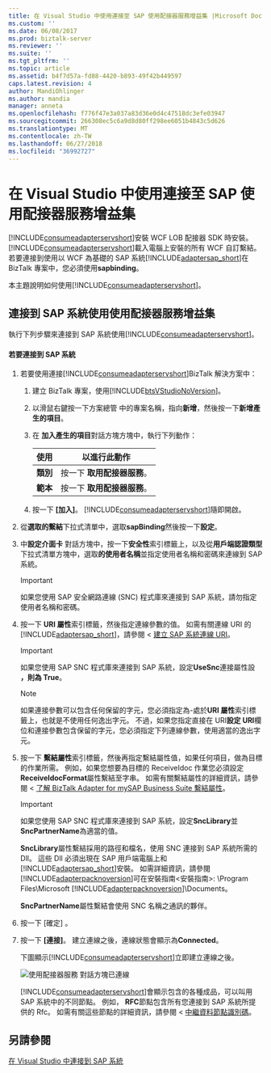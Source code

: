 ```yaml
---
title: 在 Visual Studio 中使用連接至 SAP 使用配接器服務增益集 |Microsoft Docs
ms.custom: ''
ms.date: 06/08/2017
ms.prod: biztalk-server
ms.reviewer: ''
ms.suite: ''
ms.tgt_pltfrm: ''
ms.topic: article
ms.assetid: b4f7d57a-fd88-4420-b893-49f42b449597
caps.latest.revision: 4
author: MandiOhlinger
ms.author: mandia
manager: anneta
ms.openlocfilehash: f776f47e3a037a83d36e0d4c47518dc3efe03947
ms.sourcegitcommit: 266308ec5c6a9d8d80ff298ee6051b4843c5d626
ms.translationtype: MT
ms.contentlocale: zh-TW
ms.lasthandoff: 06/27/2018
ms.locfileid: "36992727"
---
```

# <a name="connecting-to-sap-in-visual-studio-using-consume-adapter-service-add-in"></a>在 Visual Studio 中使用連接至 SAP 使用配接器服務增益集
[!INCLUDE[consumeadapterservshort](../../includes/consumeadapterservshort-md.md)]安裝 WCF LOB 配接器 SDK 時安裝。 [!INCLUDE[consumeadapterservshort](../../includes/consumeadapterservshort-md.md)]載入電腦上安裝的所有 WCF 自訂繫結。 若要連接到使用以 WCF 為基礎的 SAP 系統[!INCLUDE[adaptersap_short](../../includes/adaptersap-short-md.md)]在 BizTalk 專案中，您必須使用**sapbinding**。  

 本主題說明如何使用[!INCLUDE[consumeadapterservshort](../../includes/consumeadapterservshort-md.md)]。  

## <a name="connecting-to-an-sap-system-using-consume-adapter-service-add-in"></a>連接到 SAP 系統使用使用配接器服務增益集  
 執行下列步驟來連接到 SAP 系統使用[!INCLUDE[consumeadapterservshort](../../includes/consumeadapterservshort-md.md)]。  

#### <a name="to-connect-to-an-sap-system"></a>若要連接到 SAP 系統  

1. 若要使用連接[!INCLUDE[consumeadapterservshort](../../includes/consumeadapterservshort-md.md)]BizTalk 解決方案中：  

   1. 建立 BizTalk 專案，使用[!INCLUDE[btsVStudioNoVersion](../../includes/btsvstudionoversion-md.md)]。  

   2. 以滑鼠右鍵按一下方案總管 中的專案名稱，指向**新增**，然後按一下**新增產生的項目**。  

   3. 在 **加入產生的項目**對話方塊方塊中，執行下列動作：  


      |    使用    |             以進行此動作             |
      |----------------|------------------------------------|
      | **類別** | 按一下 **取用配接器服務**。 |
      | **範本**  | 按一下 **取用配接器服務**。 |


   4. 按一下 **[加入]**。 [!INCLUDE[consumeadapterservshort](../../includes/consumeadapterservshort-md.md)]隨即開啟。  

2. 從**選取的繫結**下拉式清單中，選取**sapBinding**然後按一下**設定**。  

3. 中**設定介面卡** 對話方塊中，按一下**安全性**索引標籤上，以及從**用戶端認證類型**下拉式清單方塊中，選取**的使用者名稱**並指定使用者名稱和密碼來連線到 SAP 系統。  

   > [!IMPORTANT]
   >  如果您使用 SAP 安全網路連線 (SNC) 程式庫來連接到 SAP 系統，請勿指定使用者名稱和密碼。  

4. 按一下  **URI 屬性**索引標籤，然後指定連線參數的值。 如需有關連線 URI 的[!INCLUDE[adaptersap_short](../../includes/adaptersap-short-md.md)]，請參閱 <<c2> [ 建立 SAP 系統連線 URI](../../adapters-and-accelerators/adapter-sap/create-the-sap-system-connection-uri.md)。  

   > [!IMPORTANT]
   >  如果您使用 SAP SNC 程式庫來連接到 SAP 系統，設定**UseSnc**連接屬性設 **，則為 True**。  

   > [!NOTE]
   >  如果連接參數可以包含任何保留的字元，您必須指定為-處於**URI 屬性**索引標籤上，也就是不使用任何逸出字元。 不過，如果您指定直接在 URI**設定 URI**欄位和連接參數包含保留的字元，您必須指定下列連線參數，使用適當的逸出字元。  

5. 按一下 **繫結屬性**索引標籤，然後再指定繫結屬性值，如果任何項目，做為目標的作業所需。 例如，如果您想要為目標的 ReceiveIdoc 作業您必須設定**ReceiveIdocFormat**屬性繫結至字串。 如需有關繫結屬性的詳細資訊，請參閱 <<c0> [ 了解 BizTalk Adapter for mySAP Business Suite 繫結屬性](../../adapters-and-accelerators/adapter-sap/read-about-biztalk-adapter-for-mysap-business-suite-binding-properties.md)。  

   > [!IMPORTANT]
   >  如果您使用 SAP SNC 程式庫來連接到 SAP 系統，設定**SncLibrary**並**SncPartnerName**為適當的值。  
   > 
   >  **SncLibrary**屬性繫結採用的路徑和檔名，使用 SNC 連接到 SAP 系統所需的 Dll。 這些 Dll 必須出現在 SAP 用戶端電腦上和[!INCLUDE[adaptersap_short](../../includes/adaptersap-short-md.md)]安裝。 如需詳細資訊，請參閱[!INCLUDE[adapterpacknoversion](../../includes/adapterpacknoversion-md.md)]可在安裝指南\<安裝指南\>: \Program Files\Microsoft [!INCLUDE[adapterpacknoversion](../../includes/adapterpacknoversion-md.md)]\Documents。  
   > 
   >  **SncPartnerName**屬性繫結會使用 SNC 名稱之通訊的夥伴。  

6. 按一下 [確定] 。  

7. 按一下 **[連接]**。 建立連線之後，連線狀態會顯示為**Connected**。  

    下圖顯示[!INCLUDE[consumeadapterservshort](../../includes/consumeadapterservshort-md.md)]立即建立連線之後。  

    ![使用配接器服務 對話方塊已連線](../../adapters-and-accelerators/adapter-sap/media/00eb7c9c-3af3-4dad-8c97-2e6ae211b8f0.gif "00eb7c9c-3af3-4dad-8c97-2e6ae211b8f0")  

    [!INCLUDE[consumeadapterservshort](../../includes/consumeadapterservshort-md.md)]會顯示包含的各種成品，可以叫用 SAP 系統中的不同節點。 例如， **RFC**節點包含所有您連接到 SAP 系統所提供的 Rfc。 如需有關這些節點的詳細資訊，請參閱 <<c0> [ 中繼資料節點識別碼](../../adapters-and-accelerators/adapter-sap/metadata-node-ids4.md)。  

## <a name="see-also"></a>另請參閱  
 [在 Visual Studio 中連接到 SAP 系統](../../adapters-and-accelerators/adapter-sap/connect-to-the-sap-system-in-visual-studio.md)